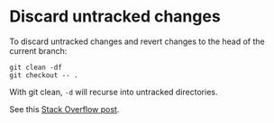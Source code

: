 # Discard untracked changes 

To discard untracked changes and revert changes to the head of the current branch: 

```
git clean -df
git checkout -- .
```

With git clean, `-d` will recurse into untracked directories.

See this [Stack Overflow post](https://stackoverflow.com/questions/52704/how-do-i-discard-unstaged-changes-in-git#answer-12184274).